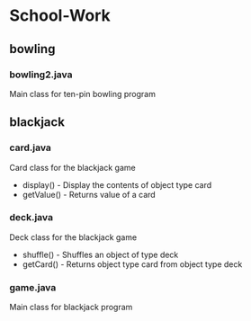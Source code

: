 # School-Work

## bowling
### bowling2.java
Main class for ten-pin bowling program 

## blackjack
### card.java
Card class for the blackjack game
- display() - Display the contents of object type card
- getValue() - Returns value of a card

### deck.java
Deck class for the blackjack game 
- shuffle() - Shuffles an object of type deck
- getCard() - Returns object type card from object type deck 

### game.java
Main class for blackjack program 

